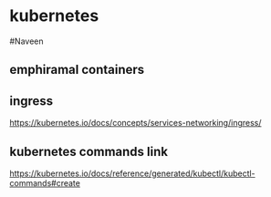 # kubernetes
#Naveen

## emphiramal containers 


## ingress 

https://kubernetes.io/docs/concepts/services-networking/ingress/

## kubernetes commands link

https://kubernetes.io/docs/reference/generated/kubectl/kubectl-commands#create
